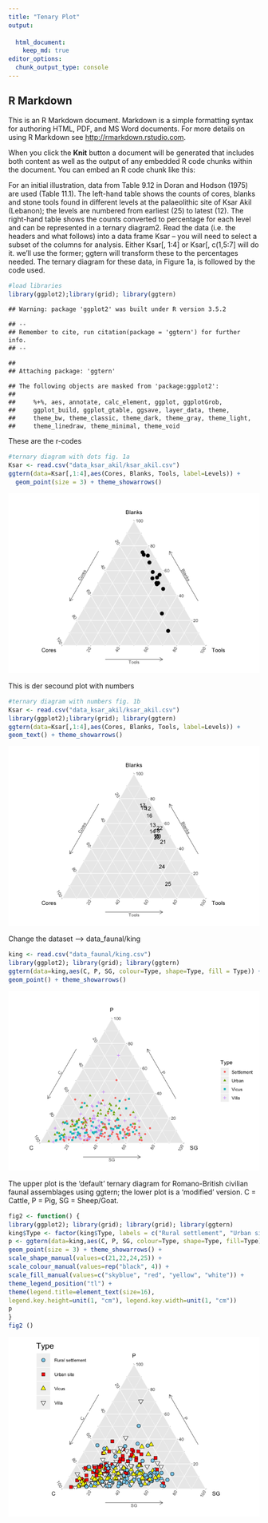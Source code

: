 ```yaml
---
title: "Tenary Plot"
output:
  
  html_document:
    keep_md: true
editor_options: 
  chunk_output_type: console
---
```




## R Markdown

This is an R Markdown document. Markdown is a simple formatting syntax for authoring HTML, PDF, and MS Word documents. For more details on using R Markdown see <http://rmarkdown.rstudio.com>.

When you click the **Knit** button a document will be generated that includes both content as well as the output of any embedded R code chunks within the document. You can embed an R code chunk like this:


For an initial illustration, data from Table 9.12 in Doran and Hodson (1975) are used (Table 11.1). The left-hand table shows the counts of cores, blanks and stone tools found in different levels at the palaeolithic site of Ksar Akil (Lebanon); the levels are numbered from earliest (25) to latest (12). The right-hand table shows the counts converted to percentage for each level and can be represented in a ternary diagram2. Read the data (i.e. the headers and what follows) into a data frame Ksar – you will need to select a subset of the columns for analysis. Either Ksar[, 1:4] or Ksar[, c(1,5:7] will do it. we’ll use the former; ggtern will transform these to the percentages needed. The ternary diagram for these data, in Figure 1a, is followed by the code used.


```r
#load libraries
library(ggplot2);library(grid); library(ggtern)
```

```
## Warning: package 'ggplot2' was built under R version 3.5.2
```

```
## --
## Remember to cite, run citation(package = 'ggtern') for further info.
## --
```

```
## 
## Attaching package: 'ggtern'
```

```
## The following objects are masked from 'package:ggplot2':
## 
##     %+%, aes, annotate, calc_element, ggplot, ggplotGrob,
##     ggplot_build, ggplot_gtable, ggsave, layer_data, theme,
##     theme_bw, theme_classic, theme_dark, theme_gray, theme_light,
##     theme_linedraw, theme_minimal, theme_void
```

These are the r-codes

```r
#ternary diagram with dots fig. 1a
Ksar <- read.csv("data_ksar_akil/ksar_akil.csv")
ggtern(data=Ksar[,1:4],aes(Cores, Blanks, Tools, label=Levels)) +
  geom_point(size = 3) + theme_showarrows()
```

![](ternary_plot_files/figure-html/unnamed-chunk-2-1.png)<!-- -->

This is der secound plot with numbers

```r
#ternary diagram with numbers fig. 1b
Ksar <- read.csv("data_ksar_akil/ksar_akil.csv")
library(ggplot2);library(grid); library(ggtern)
ggtern(data=Ksar[,1:4],aes(Cores, Blanks, Tools, label=Levels)) +
geom_text() + theme_showarrows()
```

![](ternary_plot_files/figure-html/unnamed-chunk-3-1.png)<!-- -->

Change the dataset --> data_faunal/king


```r
king <- read.csv("data_faunal/king.csv")
library(ggplot2); library(grid); library(ggtern)
ggtern(data=king,aes(C, P, SG, colour=Type, shape=Type, fill = Type)) +
geom_point() + theme_showarrows()
```

![](ternary_plot_files/figure-html/unnamed-chunk-4-1.png)<!-- -->

The upper plot is the ‘default’ ternary diagram for Romano-British civilian
faunal assemblages using ggtern; the lower plot is a ‘modified’ version. C = Cattle, P
= Pig, SG = Sheep/Goat.


```r
fig2 <- function() {
library(ggplot2); library(grid); library(grid); library(ggtern)
king$Type <- factor(king$Type, labels = c("Rural settlement", "Urban site", "Vicus", "Villa"))
p <- ggtern(data=king,aes(C, P, SG, colour=Type, shape=Type, fill=Type)) +
geom_point(size = 3) + theme_showarrows() +
scale_shape_manual(values=c(21,22,24,25)) +
scale_colour_manual(values=rep("black", 4)) +
scale_fill_manual(values=c("skyblue", "red", "yellow", "white")) +
theme_legend_position("tl") +
theme(legend.title=element_text(size=16),
legend.key.height=unit(1, "cm"), legend.key.width=unit(1, "cm"))
p
}
fig2 ()
```

![](ternary_plot_files/figure-html/unnamed-chunk-5-1.png)<!-- -->




